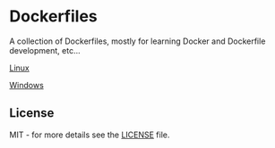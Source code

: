 # Dockerfiles
A collection of Dockerfiles, mostly for learning Docker and Dockerfile development, etc...

[Linux](/linux)

[Windows](/windows)

## License
MIT - for more details see the [LICENSE](./LICENSE) file.
